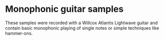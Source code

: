 # Monophonic guitar samples

These samples were recorded with a Willcox Atlantis Lightwave guitar and contain
basic monophonic playing of single notes or simple techniques like hammer-ons.

